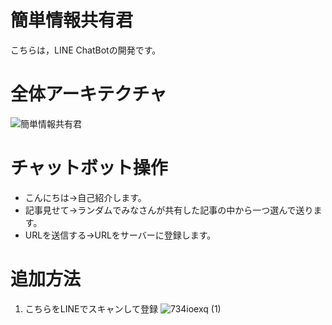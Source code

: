 # 簡単情報共有君
こちらは，LINE ChatBotの開発です。

# 全体アーキテクチャ
![簡単情報共有君](https://user-images.githubusercontent.com/50036168/115148604-4dc40880-a09b-11eb-8758-b9aa4b5d2467.png)

# チャットボット操作
* こんにちは→自己紹介します。
* 記事見せて→ランダムでみなさんが共有した記事の中から一つ選んで送ります。
* URLを送信する→URLをサーバーに登録します。

# 追加方法
1. こちらをLINEでスキャンして登録
![734ioexq (1)](https://user-images.githubusercontent.com/50036168/115148730-e2c70180-a09b-11eb-840b-e51f55a52dfb.png)
